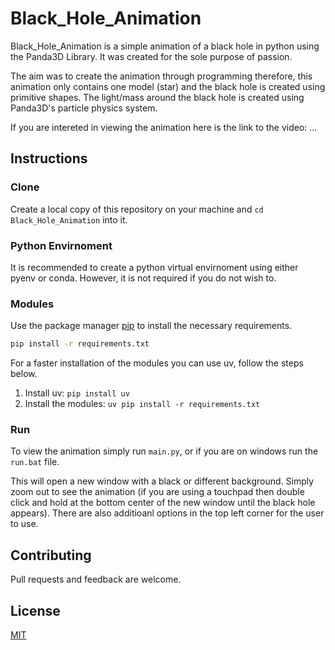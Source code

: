 # Black_Hole_Animation

Black_Hole_Animation is a simple animation of a black hole in python using the Panda3D Library. It was created for the sole purpose of passion.

The aim was to create the animation through programming therefore, this animation only contains one model (star) and the black hole is created using primitive shapes. The light/mass around the black hole is created using Panda3D's particle physics system.

If you are intereted in viewing the animation here is the link to the video: ...

## Instructions

### Clone
Create a local copy of this repository on your machine and `cd Black_Hole_Animation` into it.

### Python Envirnoment
It is recommended to create a python virtual envirnoment using either pyenv or conda. However, it is not required if you do not wish to.

### Modules
Use the package manager [pip](https://pip.pypa.io/en/stable/) to install the necessary requirements.

```bash
pip install -r requirements.txt
```

For a faster installation of the modules you can use uv, follow the steps below.
1. Install uv: `pip install uv`
2. Install the modules: `uv pip install -r requirements.txt`

### Run
To view the animation simply run `main.py`, or if you are on windows run the `run.bat` file.

This will open a new window with a black or different background. Simply zoom out to see the animation (if you are using a touchpad then double click and hold at the bottom center of the new window until the black hole appears). There are also additioanl options in the top left corner for the user to use.

## Contributing
Pull requests and feedback are welcome.

## License
[MIT](https://choosealicense.com/licenses/mit/)